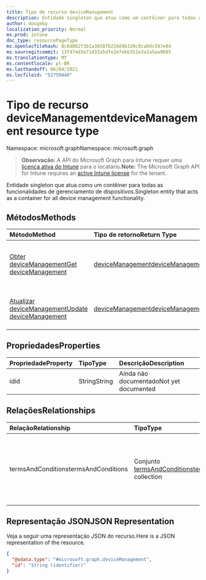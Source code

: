 ```yaml
---
title: Tipo de recurso deviceManagement
description: Entidade singleton que atua como um contêiner para todas as funcionalidades de gerenciamento de dispositivos.
author: dougeby
localization_priority: Normal
ms.prod: intune
doc_type: resourcePageType
ms.openlocfilehash: 8c0d862f3b1a3658fb22dd4b320c0ca0dc597e04
ms.sourcegitcommit: 13f474d3e71d32a5dfe2efebb351e3a1a5aa9685
ms.translationtype: MT
ms.contentlocale: pt-BR
ms.lasthandoff: 06/04/2021
ms.locfileid: "52759440"
---
```

# <a name="devicemanagement-resource-type"></a><span data-ttu-id="00f26-103">Tipo de recurso deviceManagement</span><span class="sxs-lookup"><span data-stu-id="00f26-103">deviceManagement resource type</span></span>

<span data-ttu-id="00f26-104">Namespace: microsoft.graph</span><span class="sxs-lookup"><span data-stu-id="00f26-104">Namespace: microsoft.graph</span></span>

> <span data-ttu-id="00f26-105">**Observação:** A API do Microsoft Graph para Intune requer uma [licença ativa do Intune](https://go.microsoft.com/fwlink/?linkid=839381) para o locatário.</span><span class="sxs-lookup"><span data-stu-id="00f26-105">**Note:** The Microsoft Graph API for Intune requires an [active Intune license](https://go.microsoft.com/fwlink/?linkid=839381) for the tenant.</span></span>

<span data-ttu-id="00f26-106">Entidade singleton que atua como um contêiner para todas as funcionalidades de gerenciamento de dispositivos.</span><span class="sxs-lookup"><span data-stu-id="00f26-106">Singleton entity that acts as a container for all device management functionality.</span></span>

## <a name="methods"></a><span data-ttu-id="00f26-107">Métodos</span><span class="sxs-lookup"><span data-stu-id="00f26-107">Methods</span></span>
|<span data-ttu-id="00f26-108">Método</span><span class="sxs-lookup"><span data-stu-id="00f26-108">Method</span></span>|<span data-ttu-id="00f26-109">Tipo de retorno</span><span class="sxs-lookup"><span data-stu-id="00f26-109">Return Type</span></span>|<span data-ttu-id="00f26-110">Descrição</span><span class="sxs-lookup"><span data-stu-id="00f26-110">Description</span></span>|
|:---|:---|:---|
|[<span data-ttu-id="00f26-111">Obter deviceManagement</span><span class="sxs-lookup"><span data-stu-id="00f26-111">Get deviceManagement</span></span>](../api/intune-companyterms-devicemanagement-get.md)|[<span data-ttu-id="00f26-112">deviceManagement</span><span class="sxs-lookup"><span data-stu-id="00f26-112">deviceManagement</span></span>](../resources/intune-companyterms-devicemanagement.md)|<span data-ttu-id="00f26-113">Leia as propriedades e as relações do objeto [deviceManagement](../resources/intune-companyterms-devicemanagement.md).</span><span class="sxs-lookup"><span data-stu-id="00f26-113">Read properties and relationships of the [deviceManagement](../resources/intune-companyterms-devicemanagement.md) object.</span></span>|
|[<span data-ttu-id="00f26-114">Atualizar deviceManagement</span><span class="sxs-lookup"><span data-stu-id="00f26-114">Update deviceManagement</span></span>](../api/intune-companyterms-devicemanagement-update.md)|[<span data-ttu-id="00f26-115">deviceManagement</span><span class="sxs-lookup"><span data-stu-id="00f26-115">deviceManagement</span></span>](../resources/intune-companyterms-devicemanagement.md)|<span data-ttu-id="00f26-116">Atualizar as propriedades de um objeto de [deviceManagement](../resources/intune-companyterms-devicemanagement.md).</span><span class="sxs-lookup"><span data-stu-id="00f26-116">Update the properties of a [deviceManagement](../resources/intune-companyterms-devicemanagement.md) object.</span></span>|

## <a name="properties"></a><span data-ttu-id="00f26-117">Propriedades</span><span class="sxs-lookup"><span data-stu-id="00f26-117">Properties</span></span>
|<span data-ttu-id="00f26-118">Propriedade</span><span class="sxs-lookup"><span data-stu-id="00f26-118">Property</span></span>|<span data-ttu-id="00f26-119">Tipo</span><span class="sxs-lookup"><span data-stu-id="00f26-119">Type</span></span>|<span data-ttu-id="00f26-120">Descrição</span><span class="sxs-lookup"><span data-stu-id="00f26-120">Description</span></span>|
|:---|:---|:---|
|<span data-ttu-id="00f26-121">id</span><span class="sxs-lookup"><span data-stu-id="00f26-121">id</span></span>|<span data-ttu-id="00f26-122">String</span><span class="sxs-lookup"><span data-stu-id="00f26-122">String</span></span>|<span data-ttu-id="00f26-123">Ainda não documentado</span><span class="sxs-lookup"><span data-stu-id="00f26-123">Not yet documented</span></span>|

## <a name="relationships"></a><span data-ttu-id="00f26-124">Relações</span><span class="sxs-lookup"><span data-stu-id="00f26-124">Relationships</span></span>
|<span data-ttu-id="00f26-125">Relação</span><span class="sxs-lookup"><span data-stu-id="00f26-125">Relationship</span></span>|<span data-ttu-id="00f26-126">Tipo</span><span class="sxs-lookup"><span data-stu-id="00f26-126">Type</span></span>|<span data-ttu-id="00f26-127">Descrição</span><span class="sxs-lookup"><span data-stu-id="00f26-127">Description</span></span>|
|:---|:---|:---|
|<span data-ttu-id="00f26-128">termsAndConditions</span><span class="sxs-lookup"><span data-stu-id="00f26-128">termsAndConditions</span></span>|<span data-ttu-id="00f26-129">Conjunto [termsAndConditions](../resources/intune-companyterms-termsandconditions.md)</span><span class="sxs-lookup"><span data-stu-id="00f26-129">[termsAndConditions](../resources/intune-companyterms-termsandconditions.md) collection</span></span>|<span data-ttu-id="00f26-130">Os termos e condições associados ao gerenciamento do dispositivo da empresa.</span><span class="sxs-lookup"><span data-stu-id="00f26-130">The terms and conditions associated with device management of the company.</span></span>|

## <a name="json-representation"></a><span data-ttu-id="00f26-131">Representação JSON</span><span class="sxs-lookup"><span data-stu-id="00f26-131">JSON Representation</span></span>
<span data-ttu-id="00f26-132">Veja a seguir uma representação JSON do recurso.</span><span class="sxs-lookup"><span data-stu-id="00f26-132">Here is a JSON representation of the resource.</span></span>
<!-- {
  "blockType": "resource",
  "keyProperty": "id",
  "@odata.type": "microsoft.graph.deviceManagement"
}
-->
``` json
{
  "@odata.type": "#microsoft.graph.deviceManagement",
  "id": "String (identifier)"
}
```




